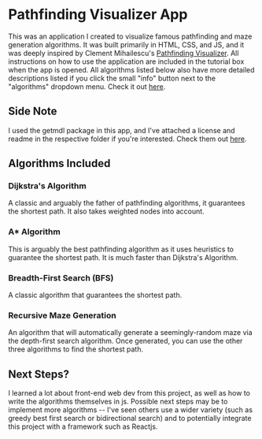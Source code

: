 # Pathfinding Visualizer App

This was an application I created to visualize famous pathfinding and maze generation algorithms. It was built primarily in HTML, CSS, and JS, and it was deeply inspired by Clement Mihailescu's [Pathfinding Visualizer](https://www.youtube.com/watch?v=msttfIHHkak&ab_channel=Cl%C3%A9mentMihailescu). All instructions on how to use the application are included in the tutorial box when the app is opened. All algorithms listed below also have more detailed descriptions listed if you click the small "info" button next to the "algorithms" dropdown menu. Check it out [here](https://jasonyang295.github.io/pathfindingvisualizer/). 

## Side Note
I used the getmdl package in this app, and I've attached a license and readme in the respective folder if you're interested. Check them out [here](https://creativeit.github.io/getmdl-select/).

## Algorithms Included

### Dijkstra's Algorithm
A classic and arguably the father of pathfinding algorithms, it guarantees the shortest path. It also takes weighted nodes into account. 

### A* Algorithm
This is arguably the best pathfinding algorithm as it uses heuristics to guarantee the shortest path. It is much faster than Dijkstra's Algorithm.

### Breadth-First Search (BFS)
A classic algorithm that guarantees the shortest path. 

### Recursive Maze Generation
An algorithm that will automatically generate a seemingly-random maze via the depth-first search algorithm. Once generated, you can use the other three algorithms to find the shortest path.

## Next Steps? 
I learned a lot about front-end web dev from this project, as well as how to write the algorithms themselves in js. Possible next steps may be to implement more algorithms -- I've seen others use a wider variety (such as greedy best first search or bidirectional search) and to potentially integrate this project with a framework such as Reactjs. 
